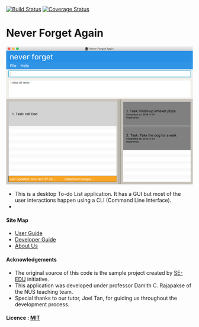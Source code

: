 [![Build Status](https://travis-ci.org/CS2103AUG2016-T17-C1/main.svg?branch=master)](https://travis-ci.org/CS2103AUG2016-T17-C1/main)
[![Coverage Status](https://coveralls.io/repos/github/CS2103AUG2016-T17-C1/main/badge.svg?branch=master)](https://coveralls.io/github/CS2103AUG2016-T17-C1/main?branch=master)

# Never Forget Again

<img src="docs/images/newUI2.png" width="728"><br>

* This is a desktop To-do List application. It has a GUI but most of the user interactions happen using
  a CLI (Command Line Interface).
*

#### Site Map
* [User Guide](docs/UserGuide.md)
* [Developer Guide](docs/DeveloperGuide.md)
* [About Us](docs/AboutUs.md)


#### Acknowledgements

* The original source of this code is the sample project created by [SE-EDU](https://github.com/se-edu/) initiative.
* This application was developed under professor Damith C. Rajapakse of the NUS teaching team.
* Special thanks to our tutor, Joel Tan, for guiding us throughout the development process.


#### Licence : [MIT](LICENSE)
